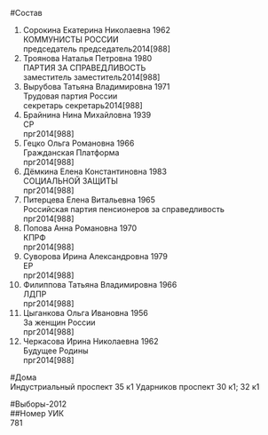 #Состав  
1. Сорокина Екатерина Николаевна 1962  
    КОММУНИСТЫ РОССИИ  
    председатель председатель2014[988]  
2. Троянова Наталья Петровна 1980  
    ПАРТИЯ ЗА СПРАВЕДЛИВОСТЬ  
    заместитель заместитель2014[988]  
3. Вырубова Татьяна Владимировна 1971  
    Трудовая партия России  
    секретарь секретарь2014[988]  
4. Брайнина Нина Михайловна 1939  
    СР  
    прг2014[988]  
5. Гецко Ольга Романовна 1966  
    Гражданская Платформа  
    прг2014[988]  
6. Дёмкина Елена Константиновна 1983  
    СОЦИАЛЬНОЙ ЗАЩИТЫ  
    прг2014[988]  
7. Питерцева Елена Витальевна 1965  
    Российская партия пенсионеров за справедливость  
    прг2014[988]  
8. Попова Анна Романовна 1970  
    КПРФ  
    прг2014[988]  
9. Суворова Ирина Александровна 1979  
    ЕР  
    прг2014[988]  
10. Филиппова Татьяна Владимировна 1966  
    ЛДПР  
    прг2014[988]  
11. Цыганкова Ольга Ивановна 1956  
    За женщин России  
    прг2014[988]  
12. Черкасова Ирина Николаевна 1962  
    Будущее Родины  
    прг2014[988]  
  
#Дома  
Индустриальный проспект 35 к1 Ударников проспект 30 к1; 32 к1  
  
#Выборы-2012  
##Номер УИК  
781  
